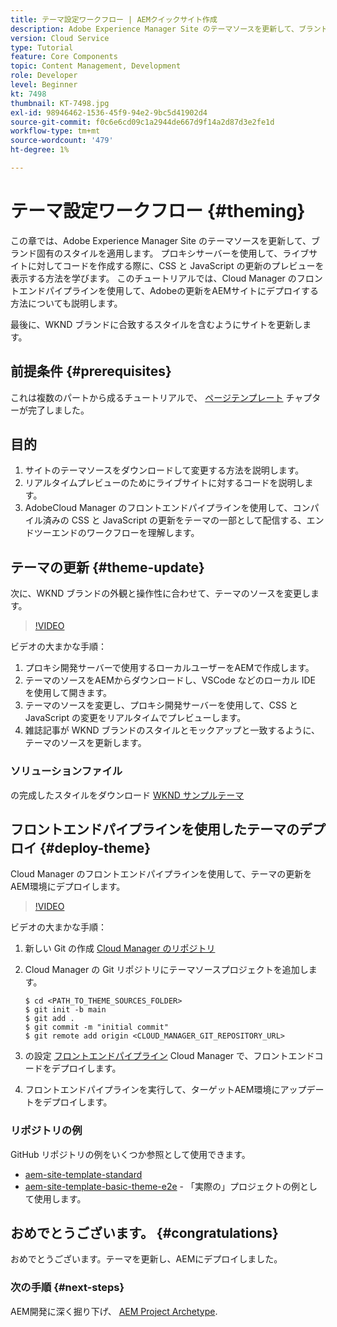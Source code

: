 ```yaml
---
title: テーマ設定ワークフロー | AEMクイックサイト作成
description: Adobe Experience Manager Site のテーマソースを更新して、ブランド固有のスタイルを適用する方法を説明します。 プロキシサーバーを使用して、CSS と JavaScript の更新のライブプレビューを表示する方法を説明します。 このチュートリアルでは、Cloud Manager のフロントエンドパイプラインを使用して、Adobeの更新をAEMサイトにデプロイする方法についても説明します。
version: Cloud Service
type: Tutorial
feature: Core Components
topic: Content Management, Development
role: Developer
level: Beginner
kt: 7498
thumbnail: KT-7498.jpg
exl-id: 98946462-1536-45f9-94e2-9bc5d41902d4
source-git-commit: f0c6e6cd09c1a2944de667d9f14a2d87d3e2fe1d
workflow-type: tm+mt
source-wordcount: '479'
ht-degree: 1%

---
```


# テーマ設定ワークフロー {#theming}

この章では、Adobe Experience Manager Site のテーマソースを更新して、ブランド固有のスタイルを適用します。 プロキシサーバーを使用して、ライブサイトに対してコードを作成する際に、CSS と JavaScript の更新のプレビューを表示する方法を学びます。 このチュートリアルでは、Cloud Manager のフロントエンドパイプラインを使用して、Adobeの更新をAEMサイトにデプロイする方法についても説明します。

最後に、WKND ブランドに合致するスタイルを含むようにサイトを更新します。

## 前提条件 {#prerequisites}

これは複数のパートから成るチュートリアルで、 [ページテンプレート](./page-templates.md) チャプターが完了しました。

## 目的

1. サイトのテーマソースをダウンロードして変更する方法を説明します。
1. リアルタイムプレビューのためにライブサイトに対するコードを説明します。
1. AdobeCloud Manager のフロントエンドパイプラインを使用して、コンパイル済みの CSS と JavaScript の更新をテーマの一部として配信する、エンドツーエンドのワークフローを理解します。

## テーマの更新 {#theme-update}

次に、WKND ブランドの外観と操作性に合わせて、テーマのソースを変更します。

>[!VIDEO](https://video.tv.adobe.com/v/332918/?quality=12&learn=on)

ビデオの大まかな手順：

1. プロキシ開発サーバーで使用するローカルユーザーをAEMで作成します。
1. テーマのソースをAEMからダウンロードし、VSCode などのローカル IDE を使用して開きます。
1. テーマのソースを変更し、プロキシ開発サーバーを使用して、CSS と JavaScript の変更をリアルタイムでプレビューします。
1. 雑誌記事が WKND ブランドのスタイルとモックアップと一致するように、テーマのソースを更新します。

### ソリューションファイル

の完成したスタイルをダウンロード [WKND サンプルテーマ](assets/theming/WKND-THEME-src-1.1.zip)

## フロントエンドパイプラインを使用したテーマのデプロイ {#deploy-theme}

Cloud Manager のフロントエンドパイプラインを使用して、テーマの更新をAEM環境にデプロイします。

>[!VIDEO](https://video.tv.adobe.com/v/338722/?quality=12&learn=on)

ビデオの大まかな手順：

1. 新しい Git の作成 [Cloud Manager のリポジトリ](https://experienceleague.adobe.com/docs/experience-manager-cloud-manager/using/managing-code/cloud-manager-repositories.html)
1. Cloud Manager の Git リポジトリにテーマソースプロジェクトを追加します。

   ```shell
   $ cd <PATH_TO_THEME_SOURCES_FOLDER>
   $ git init -b main
   $ git add .
   $ git commit -m "initial commit"
   $ git remote add origin <CLOUD_MANAGER_GIT_REPOSITORY_URL>
   ```

1. の設定 [フロントエンドパイプライン](https://experienceleague.adobe.com/docs/experience-manager-cloud-service/implementing/using-cloud-manager/cicd-pipelines/introduction-ci-cd-pipelines.html) Cloud Manager で、フロントエンドコードをデプロイします。
1. フロントエンドパイプラインを実行して、ターゲットAEM環境にアップデートをデプロイします。

### リポジトリの例

GitHub リポジトリの例をいくつか参照として使用できます。

* [aem-site-template-standard](https://github.com/adobe/aem-site-template-standard)
* [aem-site-template-basic-theme-e2e](https://github.com/adobe/aem-site-template-basic-theme-e2e) - 「実際の」プロジェクトの例として使用します。

## おめでとうございます。 {#congratulations}

おめでとうございます。テーマを更新し、AEMにデプロイしました。

### 次の手順 {#next-steps}

AEM開発に深く掘り下げ、 [AEM Project Archetype](../project-archetype/overview.md).
